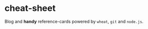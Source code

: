 cheat-sheet
===========

Blog and **handy** reference-cards powered by `wheat`, `git` and `node.js`.
